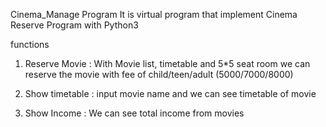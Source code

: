 Cinema_Manage Program
It is virtual program that implement Cinema Reserve Program with Python3

functions
1. Reserve Movie : With Movie list, timetable and 5*5 seat room we can reserve the movie with fee of child/teen/adult (5000/7000/8000) 

2. Show timetable : input movie name and we can see timetable of movie

3. Show Income : We can see total income from movies



